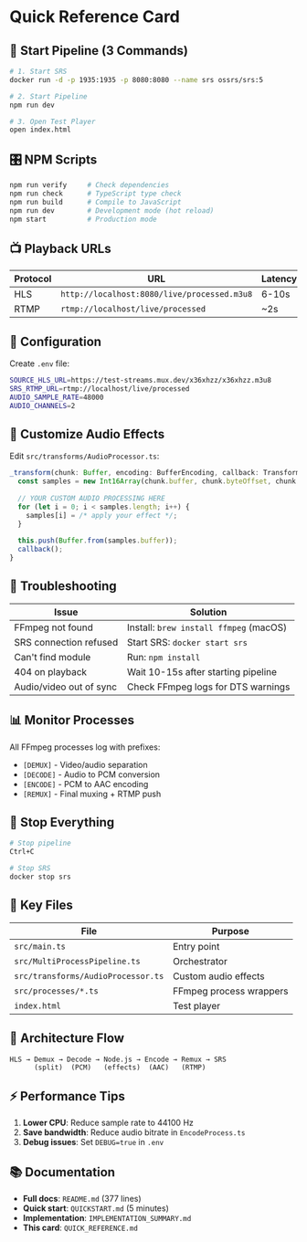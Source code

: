 # Quick Reference Card

## 🚀 Start Pipeline (3 Commands)

```bash
# 1. Start SRS
docker run -d -p 1935:1935 -p 8080:8080 --name srs ossrs/srs:5

# 2. Start Pipeline
npm run dev

# 3. Open Test Player
open index.html
```

## 🎛️ NPM Scripts

```bash
npm run verify     # Check dependencies
npm run check      # TypeScript type check
npm run build      # Compile to JavaScript
npm run dev        # Development mode (hot reload)
npm start          # Production mode
```

## 📺 Playback URLs

| Protocol | URL | Latency |
|----------|-----|---------|
| HLS | `http://localhost:8080/live/processed.m3u8` | 6-10s |
| RTMP | `rtmp://localhost/live/processed` | ~2s |

## 🔧 Configuration

Create `.env` file:
```bash
SOURCE_HLS_URL=https://test-streams.mux.dev/x36xhzz/x36xhzz.m3u8
SRS_RTMP_URL=rtmp://localhost/live/processed
AUDIO_SAMPLE_RATE=48000
AUDIO_CHANNELS=2
```

## 🎵 Customize Audio Effects

Edit `src/transforms/AudioProcessor.ts`:

```typescript
_transform(chunk: Buffer, encoding: BufferEncoding, callback: TransformCallback): void {
  const samples = new Int16Array(chunk.buffer, chunk.byteOffset, chunk.length / 2);
  
  // YOUR CUSTOM AUDIO PROCESSING HERE
  for (let i = 0; i < samples.length; i++) {
    samples[i] = /* apply your effect */;
  }
  
  this.push(Buffer.from(samples.buffer));
  callback();
}
```

## 🐛 Troubleshooting

| Issue | Solution |
|-------|----------|
| FFmpeg not found | Install: `brew install ffmpeg` (macOS) |
| SRS connection refused | Start SRS: `docker start srs` |
| Can't find module | Run: `npm install` |
| 404 on playback | Wait 10-15s after starting pipeline |
| Audio/video out of sync | Check FFmpeg logs for DTS warnings |

## 📊 Monitor Processes

All FFmpeg processes log with prefixes:
- `[DEMUX]` - Video/audio separation
- `[DECODE]` - Audio to PCM conversion
- `[ENCODE]` - PCM to AAC encoding
- `[REMUX]` - Final muxing + RTMP push

## 🛑 Stop Everything

```bash
# Stop pipeline
Ctrl+C

# Stop SRS
docker stop srs
```

## 📁 Key Files

| File | Purpose |
|------|---------|
| `src/main.ts` | Entry point |
| `src/MultiProcessPipeline.ts` | Orchestrator |
| `src/transforms/AudioProcessor.ts` | Custom audio effects |
| `src/processes/*.ts` | FFmpeg process wrappers |
| `index.html` | Test player |

## 🔗 Architecture Flow

```
HLS → Demux → Decode → Node.js → Encode → Remux → SRS
      (split)  (PCM)   (effects)  (AAC)   (RTMP)
```

## ⚡ Performance Tips

1. **Lower CPU**: Reduce sample rate to 44100 Hz
2. **Save bandwidth**: Reduce audio bitrate in `EncodeProcess.ts`
3. **Debug issues**: Set `DEBUG=true` in `.env`

## 📚 Documentation

- **Full docs**: `README.md` (377 lines)
- **Quick start**: `QUICKSTART.md` (5 minutes)
- **Implementation**: `IMPLEMENTATION_SUMMARY.md`
- **This card**: `QUICK_REFERENCE.md`

